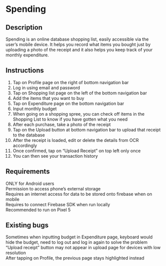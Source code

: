 # Spending

## Description

Spending is an online database shopping list, easily accessible via the user’s mobile device. It helps you record what items you bought just by uploading a photo of the receipt and it also helps you keep track of your monthly expenditure.

## Instructions

1. Tap on Profile page on the right of bottom navigation bar
2. Log in using email and password
3. Tap on Shopping list page on the left of the bottom navigation bar
4. Add the items that you want to buy
5. Tap on Expenditure page on the bottom navigation bar
6. Input monthly budget
7. When going on a shopping spree, you can check off items in the Shopping List to know if you have gotten what you need
8. After each purchase, take a photo of the receipt
9. Tap on the Upload button at bottom navigation bar to upload that receipt to the database
10. After the receipt is loaded, edit or delete the details from OCR accordingly
11. Once confirmed, tap on “Upload Receipt” on top left only once
12. You can then see your transaction history

## Requirements

ONLY for Android users \
Permission to access phone’s external storage \
Requires an internet access for data to be stored onto firebase when on mobile \
Requires to connect Firebase SDK when run locally \
Recommended to run on Pixel 5

## Existing bugs

Sometimes when inputting budget in Expenditure page, keyboard would hide the budget, need to log out and log in again to solve the problem \
“Upload receipt” button may not appear in upload page for devices with low resolution \
After tapping on Profile, the previous page stays highlighted instead
